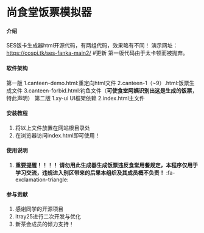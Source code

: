 # 尚食堂饭票模拟器

#### 介绍
SES饭卡生成器html开源代码，有两组代码，效果略有不同！
演示网址：https://cospi.tk/ses-fanka-main2/
#更新 第一版代码由于太卡顿而被抛弃。
#### 软件架构
第一版
1.canteen-demo.html:重定向html文件
2.canteen-1（~9）.html:饭票生成文件
3.canteen-forbid.html:钓鱼文件（**可使食堂阿姨识别出这是生成的饭票**，特此声明）
第二版
1.xy-ui UI框架依赖
2.index.html主文件

#### 安装教程

1.  将以上文件放置在网站根目录处
2.  在浏览器访问index.html即可使用！

#### 使用说明

1. **重要提醒！！！！ 请勿用此生成器生成饭票违反食堂用餐规定，本程序仅用于学习交流，违规进入别区带来的后果本组织及其成员概不负责！** :fa-exclamation-triangle: 

#### 参与贡献

1.  感谢同学的开源项目
2.  itray25进行二次开发与优化
3.  新茶会成员的倾力支持！

